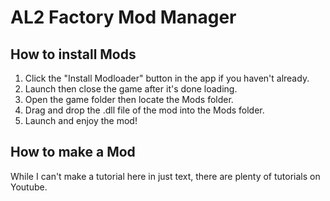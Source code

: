# AL2 Factory Mod Manager
## How to install Mods
1. Click the "Install Modloader" button in the app if you haven't already.
2. Launch then close the game after it's done loading.
3. Open the game folder then locate the Mods folder.
4. Drag and drop the .dll file of the mod into the Mods folder.
5. Launch and enjoy the mod!

## How to make a Mod
While I can't make a tutorial here in just text, there are plenty of tutorials on Youtube.
